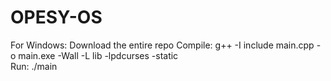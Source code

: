 # OPESY-OS
For Windows: 
Download the entire repo
Compile: g++ -I include main.cpp -o main.exe -Wall -L lib -lpdcurses -static <br>
Run: ./main
